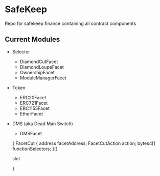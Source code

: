 # SafeKeep

Repo for safekeep finance containing all contract components

## Current Modules
- Selector
     - DiamondCutFacet
     - DiamondLoupeFacet
     - OwnershipFacet
     - ModuleManagerFacet


- Token
    - ERC20Facet
    - ERC721Facet
    - ERC1155Facet
    - EtherFacet

- DMS (aka Dead Man Switch)
    - DMSFacet

    {
        FacetCut {
        address facetAddress;
        FacetCutAction action;
        bytes4[] functionSelectors;
    }[]

    slot

    }
